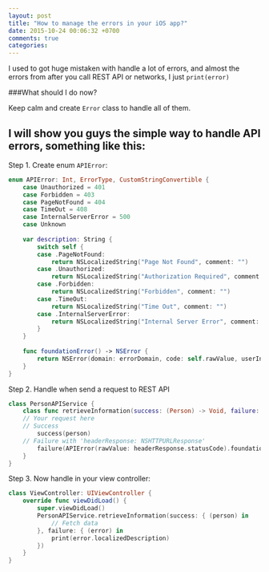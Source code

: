 ```yaml
---
layout: post
title: "How to manage the errors in your iOS app?"
date: 2015-10-24 00:06:32 +0700
comments: true
categories: 
---
```

I used to got huge mistaken with handle a lot of errors, and almost the errors from after you call REST API or networks, I just ```print(error)```

###What should I do now?

Keep calm and create ```Error``` class to handle all of them.

## I will show you guys the simple way to handle API errors, something like this:

Step 1. Create enum ```APIError```:

```swift
enum APIError: Int, ErrorType, CustomStringConvertible {
    case Unauthorized = 401
    case Forbidden = 403
    case PageNotFound = 404
    case TimeOut = 408
    case InternalServerError = 500
    case Unknown
    
    var description: String {
        switch self {
        case .PageNotFound:
            return NSLocalizedString("Page Not Found", comment: "")
        case .Unauthorized:
            return NSLocalizedString("Authorization Required", comment: "")
        case .Forbidden:
            return NSLocalizedString("Forbidden", comment: "")
        case .TimeOut:
            return NSLocalizedString("Time Out", comment: "")
        case .InternalServerError:
            return NSLocalizedString("Internal Server Error", comment: "")
        }
    }
    
    func foundationError() -> NSError {
        return NSError(domain: errorDomain, code: self.rawValue, userInfo: [NSLocalizedDescriptionKey: description])
    }
}
```

Step 2. Handle when send a request to REST API

```swift
class PersonAPIService {
	class func retrieveInformation(success: (Person) -> Void, failure: (NSError?) -> Void) {
	// Your request here
	// Success
		success(person)
	// Failure with 'headerResponse: NSHTTPURLResponse'
		failure(APIError(rawValue: headerResponse.statusCode).foundationError())
	}
}
```

Step 3. Now handle in your view controller:

```swift
class ViewController: UIViewController {
	override func viewDidLoad() {
		super.viewDidLoad()
		PersonAPIService.retrieveInformation(success: { (person) in
			// Fetch data
		}, failure: { (error) in
			print(error.localizedDescription)
		})
	}
}
```


